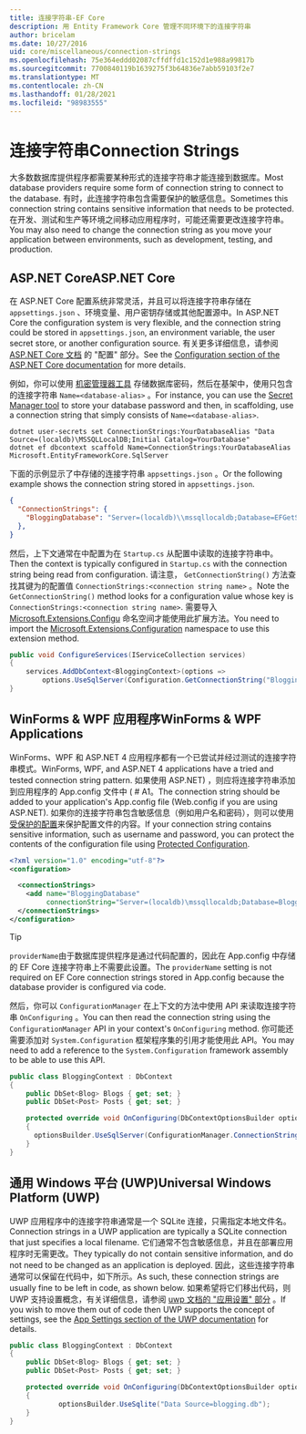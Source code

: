 ```yaml
---
title: 连接字符串-EF Core
description: 用 Entity Framework Core 管理不同环境下的连接字符串
author: bricelam
ms.date: 10/27/2016
uid: core/miscellaneous/connection-strings
ms.openlocfilehash: 75e364eddd02087cffdffd1c152d1e988a99817b
ms.sourcegitcommit: 7700840119b1639275f3b64836e7abb59103f2e7
ms.translationtype: MT
ms.contentlocale: zh-CN
ms.lasthandoff: 01/28/2021
ms.locfileid: "98983555"
---
```

# <a name="connection-strings"></a><span data-ttu-id="8bca1-103">连接字符串</span><span class="sxs-lookup"><span data-stu-id="8bca1-103">Connection Strings</span></span>

<span data-ttu-id="8bca1-104">大多数数据库提供程序都需要某种形式的连接字符串才能连接到数据库。</span><span class="sxs-lookup"><span data-stu-id="8bca1-104">Most database providers require some form of connection string to connect to the database.</span></span> <span data-ttu-id="8bca1-105">有时，此连接字符串包含需要保护的敏感信息。</span><span class="sxs-lookup"><span data-stu-id="8bca1-105">Sometimes this connection string contains sensitive information that needs to be protected.</span></span> <span data-ttu-id="8bca1-106">在开发、测试和生产等环境之间移动应用程序时，可能还需要更改连接字符串。</span><span class="sxs-lookup"><span data-stu-id="8bca1-106">You may also need to change the connection string as you move your application between environments, such as development, testing, and production.</span></span>

## <a name="aspnet-core"></a><span data-ttu-id="8bca1-107">ASP.NET Core</span><span class="sxs-lookup"><span data-stu-id="8bca1-107">ASP.NET Core</span></span>

<span data-ttu-id="8bca1-108">在 ASP.NET Core 配置系统非常灵活，并且可以将连接字符串存储在 `appsettings.json` 、环境变量、用户密钥存储或其他配置源中。</span><span class="sxs-lookup"><span data-stu-id="8bca1-108">In ASP.NET Core the configuration system is very flexible, and the connection string could be stored in `appsettings.json`, an environment variable, the user secret store, or another configuration source.</span></span> <span data-ttu-id="8bca1-109">有关更多详细信息，请参阅 [ASP.NET Core 文档](/aspnet/core/fundamentals/configuration) 的 "配置" 部分。</span><span class="sxs-lookup"><span data-stu-id="8bca1-109">See the [Configuration section of the ASP.NET Core documentation](/aspnet/core/fundamentals/configuration) for more details.</span></span>

<span data-ttu-id="8bca1-110">例如，你可以使用 [机密管理器工具](/aspnet/core/security/app-secrets#secret-manager) 存储数据库密码，然后在基架中，使用只包含的连接字符串 `Name=<database-alias>` 。</span><span class="sxs-lookup"><span data-stu-id="8bca1-110">For instance, you can use the [Secret Manager tool](/aspnet/core/security/app-secrets#secret-manager) to store your database password and then, in scaffolding, use a connection string that simply consists of `Name=<database-alias>`.</span></span>

```dotnetcli
dotnet user-secrets set ConnectionStrings:YourDatabaseAlias "Data Source=(localdb)\MSSQLLocalDB;Initial Catalog=YourDatabase"
dotnet ef dbcontext scaffold Name=ConnectionStrings:YourDatabaseAlias Microsoft.EntityFrameworkCore.SqlServer
```

<span data-ttu-id="8bca1-111">下面的示例显示了中存储的连接字符串 `appsettings.json` 。</span><span class="sxs-lookup"><span data-stu-id="8bca1-111">Or the following example shows the connection string stored in `appsettings.json`.</span></span>

```json
{
  "ConnectionStrings": {
    "BloggingDatabase": "Server=(localdb)\\mssqllocaldb;Database=EFGetStarted.ConsoleApp.NewDb;Trusted_Connection=True;"
  },
}
```

<span data-ttu-id="8bca1-112">然后，上下文通常在中配置为在 `Startup.cs` 从配置中读取的连接字符串中。</span><span class="sxs-lookup"><span data-stu-id="8bca1-112">Then the context is typically configured in `Startup.cs` with the connection string being read from configuration.</span></span> <span data-ttu-id="8bca1-113">请注意， `GetConnectionString()` 方法查找其键为的配置值 `ConnectionStrings:<connection string name>` 。</span><span class="sxs-lookup"><span data-stu-id="8bca1-113">Note the `GetConnectionString()` method looks for a configuration value whose key is `ConnectionStrings:<connection string name>`.</span></span> <span data-ttu-id="8bca1-114">需要导入 [Microsoft.Extensions.Configu](/dotnet/api/microsoft.extensions.configuration) 命名空间才能使用此扩展方法。</span><span class="sxs-lookup"><span data-stu-id="8bca1-114">You need to import the [Microsoft.Extensions.Configuration](/dotnet/api/microsoft.extensions.configuration) namespace to use this extension method.</span></span>

```csharp
public void ConfigureServices(IServiceCollection services)
{
    services.AddDbContext<BloggingContext>(options =>
        options.UseSqlServer(Configuration.GetConnectionString("BloggingDatabase")));
}
```

## <a name="winforms--wpf-applications"></a><span data-ttu-id="8bca1-115">WinForms & WPF 应用程序</span><span class="sxs-lookup"><span data-stu-id="8bca1-115">WinForms & WPF Applications</span></span>

<span data-ttu-id="8bca1-116">WinForms、WPF 和 ASP.NET 4 应用程序都有一个已尝试并经过测试的连接字符串模式。</span><span class="sxs-lookup"><span data-stu-id="8bca1-116">WinForms, WPF, and ASP.NET 4 applications have a tried and tested connection string pattern.</span></span> <span data-ttu-id="8bca1-117">如果使用 ASP.NET) ，则应将连接字符串添加到应用程序的 App.config 文件中 ( # A1。</span><span class="sxs-lookup"><span data-stu-id="8bca1-117">The connection string should be added to your application's App.config file (Web.config if you are using ASP.NET).</span></span> <span data-ttu-id="8bca1-118">如果你的连接字符串包含敏感信息（例如用户名和密码），则可以使用 [受保护的配置](/dotnet/framework/data/adonet/connection-strings-and-configuration-files#encrypting-configuration-file-sections-using-protected-configuration)来保护配置文件的内容。</span><span class="sxs-lookup"><span data-stu-id="8bca1-118">If your connection string contains sensitive information, such as username and password, you can protect the contents of the configuration file using [Protected Configuration](/dotnet/framework/data/adonet/connection-strings-and-configuration-files#encrypting-configuration-file-sections-using-protected-configuration).</span></span>

```xml
<?xml version="1.0" encoding="utf-8"?>
<configuration>

  <connectionStrings>
    <add name="BloggingDatabase"
         connectionString="Server=(localdb)\mssqllocaldb;Database=Blogging;Trusted_Connection=True;" />
  </connectionStrings>
</configuration>
```

> [!TIP]
> <span data-ttu-id="8bca1-119">`providerName`由于数据库提供程序是通过代码配置的，因此在 App.config 中存储的 EF Core 连接字符串上不需要此设置。</span><span class="sxs-lookup"><span data-stu-id="8bca1-119">The `providerName` setting is not required on EF Core connection strings stored in App.config because the database provider is configured via code.</span></span>

<span data-ttu-id="8bca1-120">然后，你可以 `ConfigurationManager` 在上下文的方法中使用 API 来读取连接字符串 `OnConfiguring` 。</span><span class="sxs-lookup"><span data-stu-id="8bca1-120">You can then read the connection string using the `ConfigurationManager` API in your context's `OnConfiguring` method.</span></span> <span data-ttu-id="8bca1-121">你可能还需要添加对 `System.Configuration` 框架程序集的引用才能使用此 API。</span><span class="sxs-lookup"><span data-stu-id="8bca1-121">You may need to add a reference to the `System.Configuration` framework assembly to be able to use this API.</span></span>

```csharp
public class BloggingContext : DbContext
{
    public DbSet<Blog> Blogs { get; set; }
    public DbSet<Post> Posts { get; set; }

    protected override void OnConfiguring(DbContextOptionsBuilder optionsBuilder)
    {
      optionsBuilder.UseSqlServer(ConfigurationManager.ConnectionStrings["BloggingDatabase"].ConnectionString);
    }
}
```

## <a name="universal-windows-platform-uwp"></a><span data-ttu-id="8bca1-122">通用 Windows 平台 (UWP)</span><span class="sxs-lookup"><span data-stu-id="8bca1-122">Universal Windows Platform (UWP)</span></span>

<span data-ttu-id="8bca1-123">UWP 应用程序中的连接字符串通常是一个 SQLite 连接，只需指定本地文件名。</span><span class="sxs-lookup"><span data-stu-id="8bca1-123">Connection strings in a UWP application are typically a SQLite connection that just specifies a local filename.</span></span> <span data-ttu-id="8bca1-124">它们通常不包含敏感信息，并且在部署应用程序时无需更改。</span><span class="sxs-lookup"><span data-stu-id="8bca1-124">They typically do not contain sensitive information, and do not need to be changed as an application is deployed.</span></span> <span data-ttu-id="8bca1-125">因此，这些连接字符串通常可以保留在代码中，如下所示。</span><span class="sxs-lookup"><span data-stu-id="8bca1-125">As such, these connection strings are usually fine to be left in code, as shown below.</span></span> <span data-ttu-id="8bca1-126">如果希望将它们移出代码，则 UWP 支持设置概念，有关详细信息，请参阅 [uwp 文档的 "应用设置" 部分](/windows/uwp/app-settings/store-and-retrieve-app-data) 。</span><span class="sxs-lookup"><span data-stu-id="8bca1-126">If you wish to move them out of code then UWP supports the concept of settings, see the [App Settings section of the UWP documentation](/windows/uwp/app-settings/store-and-retrieve-app-data) for details.</span></span>

```csharp
public class BloggingContext : DbContext
{
    public DbSet<Blog> Blogs { get; set; }
    public DbSet<Post> Posts { get; set; }

    protected override void OnConfiguring(DbContextOptionsBuilder optionsBuilder)
    {
            optionsBuilder.UseSqlite("Data Source=blogging.db");
    }
}
```
